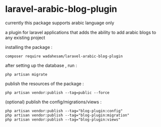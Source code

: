 # laravel-arabic-blog-plugin

currently this package supports arabic language only


a plugin for laravel applications that adds the ability to add arabic blogs to any existing project


installing the package :
```
composer require wadahesam/laravel-arabic-blog-plugin
```


after setting up the database , run :
```
php artisan migrate
```


publish the resources of the package :
```
php artisan vendor:publish --tag=public --force
```


(optional) publish the config/migrations/views :
```
php artisan vendor:publish --tag="blog-plugin:config"
php artisan vendor:publish --tag="blog-plugin:migration"
php artisan vendor:publish --tag="blog-plugin:views"
```


